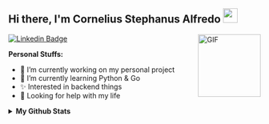 ## Hi there, I'm Cornelius Stephanus Alfredo <img src="https://github.com/TheDudeThatCode/TheDudeThatCode/blob/master/Assets/Hi.gif" width="29px">
[![Linkedin Badge](https://img.shields.io/badge/LinkedIn-blue?style=flat&logo=linkedin&labelColor=blue&link=https://www.linkedin.com/in/cornelius-s-alfredo/)](https://www.linkedin.com/in/cornelius-s-alfredo/)
<img align="right" alt="GIF" height="125px" src="https://media.giphy.com/media/LMt9638dO8dftAjtco/source.gif" />

**Personal Stuffs:**
- 🔭 I’m currently working on my personal project
- 🌱 I’m currently learning Python & Go
- ✨ Interested in backend things
- 🤔 Looking for help with my life

<details>
  <summary><b>My Github Stats</b></summary>
    <img align="center" src="https://github-readme-stats.vercel.app/api?username=c0rz&show_icons=true&hide_border=true&hide=issues" alt="🦉Cornelius's github stats">
    <img align="center" src="https://github-readme-stats.vercel.app/api/top-langs/?username=c0rz&layout=compact" alt="🦉Cornelius's github stats">
</details>
